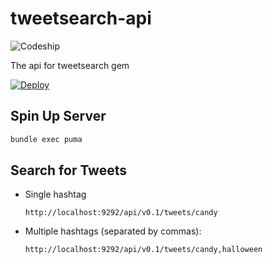 # tweetsearch-api

![Codeship](https://codeship.com/projects/YOUR_PROJECT_UUID/status?branch=master)

The api for tweetsearch gem

[![Deploy](https://www.herokucdn.com/deploy/button.svg)](https://heroku.com/deploy)

## Spin Up Server

```bash
bundle exec puma
```

## Search for Tweets

- Single hashtag

  ```
  http://localhost:9292/api/v0.1/tweets/candy
  ```

- Multiple hashtags (separated by commas):

  ```
  http://localhost:9292/api/v0.1/tweets/candy,halloween
  ```
